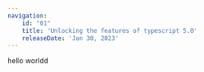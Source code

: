 ```yaml
---
navigation:
    id: "01"
    title: 'Unlocking the features of typescript 5.0'
    releaseDate: 'Jan 30, 2023'
---
```


hello worldd